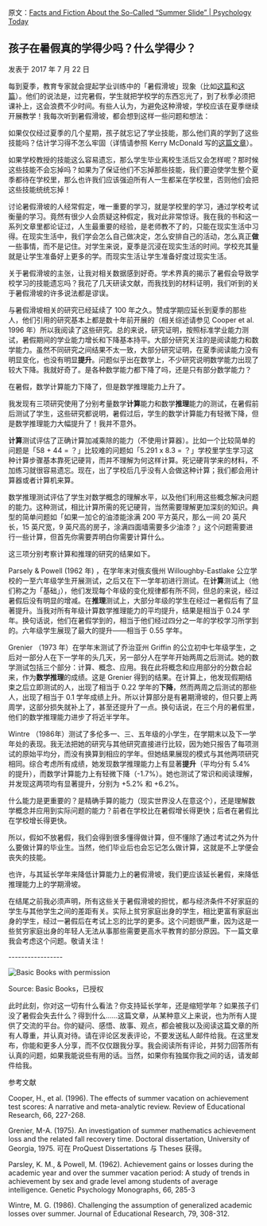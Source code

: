 原文：[Facts and Fiction About the So-Called “Summer Slide” | Psychology Today](https://www.psychologytoday.com/us/blog/freedom-learn/201707/facts-and-fiction-about-the-so-called-summer-slide)

## 孩子在暑假真的学得少吗？什么学得少？

发表于 2017 年 7 月 22 日

每到夏季，教育专家就会提起学业训练中的「暑假滑坡」现象（比如[这篇](http://www.wbur.org/cognoscenti/2014/07/17/year-round-school-cody-fenwick)和[这篇](http://theeducatorsroom.com/2013/06/summer-slip-sliding-away-a-case-for-year-round-school/)）。他们的说法是，过完暑假，学生就把学校学的东西忘光了，到了秋季必须把课补上，这会浪费不少时间。有些人认为，为避免这种滑坡，学校应该在夏季继续开展教学！我每次听到暑假滑坡，都会想到这样一些问题和想法：

如果仅仅经过夏季的几个星期，孩子就忘记了学业技能，那么他们真的学到了这些技能吗？估计学习得不怎么牢固（详情请参照 Kerry McDonald 写的[这篇文章](http://www.wbur.org/cognoscenti/2017/06/28/rethinking-education-unschooling-kerry-mcdonald)）。

如果学校教授的技能这么容易遗忘，那么学生毕业离校生活后又会怎样呢？那时候这些技能不会忘掉吗？如果为了保证他们不忘掉那些技能，我们要迫使学生整个夏季都待在学校里，那么也许我们应该强迫所有人一生都呆在学校里，否则他们会把这些技能统统忘掉！

讨论暑假滑坡的人经常假定，唯一重要的学习，就是学校里的学习，通过学校考试衡量的学习。竟然有很少人会质疑这种假定，我对此非常惊讶。我在我的书和这一系列文章里都论证过，人生最重要的经验，是老师教不了的，只能在现实生活中习得。在现实生活中，我们学会怎么自己做决定，怎么安排自己的活动，怎么真正**做**一些事情，而不是记住。对学生来说，夏季是沉浸在现实生活的时间。学校充其量就是让学生准备好上更多的学。而现实生活让学生准备好度过现实生活。

关于暑假滑坡的主张，让我对相关数据感到好奇。学术界真的揭示了暑假会导致学校学习的技能遗忘吗？我花了几天研读文献，而我找到的材料证明，我们听到的关于暑假滑坡的许多说法都是谬误。

与暑假滑坡相关的研究已经延续了 100 年之久。赞成学期应延长到夏季的那些人，他们引用的研究基本上都是数十年前开展的（相关综述请参见 Cooper et al. 1996 年）所以我阅读了这些研究。总的来说，研究证明，按照标准学业能力测试，暑假期间的学业能力增长和下降基本持平。大部分研究关注的是阅读能力和数学能力。虽然不同研究之间结果不太一致，大部分研究证明，在夏季阅读能力没有明显变化，也没有明显**提升**。问题似乎出在数学上，不少研究说明数学能力出现了较大下降。我就好奇了。是各种数学能力都下降了吗，还是只有部分数学能力？

在暑假，数学计算能力下降了，但是数学推理能力上升了。

我发现有三项研究使用了分别考量数学**计算**能力和数学**推理**能力的测试，在暑假前后测试了学生，这些研究都说明，暑假过后，学生的数学计算能力有轻微下降，但是数学推理能力大幅提升了！我并不意外。

**计算**测试评估了正确计算加减乘除的能力（不使用计算器）。比如一个比较简单的问题是「58 + 44 = ？」比较难的问题如「5.291 x 8.3 = ？」学校里学生学习这种计算步骤基本靠死记硬背，而并不理解为何这样计算。死记硬背学来的材料，不加练习就很容易遗忘。现在，出了学校后几乎没有人会做这种计算；我们都会用计算器或者计算机来算。

数学推理测试评估了学生对数学概念的理解水平，以及他们利用这些概念解决问题的能力。这种测试，相比计算所需的死记硬背，当然需要理解更加深刻的知识。典型的简单问题如「如果一加仑的油漆能涂满 200 平方英尺，那么一间 20 英尺长，15 英尺宽，9 英尺高的房子，涂满四面墙需要多少油漆？」这个问题需要进行一些计算，但首先你需要弄明白你需要计算什么。

这三项分别考察计算和推理的研究的结果如下。

Parsely & Powell (1962 年) ，在学年末对俄亥俄州 Willoughby-Eastlake 公立学校的一至六年级学生开展测试，之后又在下一学年初进行测试。在**计算**测试上（他们称之为「基础」），他们发现每个年级的变化规律都有所不同，但总的来说，经过暑假后没有明显的增减。在**推理**测试上，大部分年级的学生在经过一暑假后有了显著提升。当我对所有年级计算数学推理能力的平均提升，结果是相当于 0.24 学年。换句话说，他们在暑假学到的，相当于他们经过四分之一年的学校学习所学到的。六年级学生展现了最大的提升——相当于 0.55 学年。

Grenier （1973 年）在学年末测试了乔治亚州 Griffin 的公立初中七年级学生，之后对一部分人在下一学年的头几天，另一部分人在学年开始两周之后测试。她的数学测试包括三个部分：计算、概念、应用。我在此将概念和应用部分的分数合起来，作为**数学推理**的成绩。这是 Grenier 得到的结果。在计算上，他发现假期结束之后立即测试的人，出现了相当于 0.22 学年的**下降**，然而两周之后测试的那些人，出现了相当于 0.1 学年成绩上升。所以计算部分是有暑期滑坡的，但只要上两周学，这部分损失就补上了，甚至还提升了一点。换句话说，在三个月的暑假里，他们的数学推理能力进步了将近半学年。

Wintre （1986年）测试了多伦多一、三、五年级的小学生，在学期末以及下一学年处的表现。我无法把她的研究与其他研究直接进行比较，因为她只报告了每项测试的原始平均分，而没有换算到相应的学年。但她结果展现的模式与其他两项研究相同。综合考虑所有成绩，她发现数学推理能力上有显著**提升**（平均分有 5.4% 的提升），而数学计算能力上有轻微下降（-1.7%）。她也测试了常识和阅读理解，并发现这两项均有显著提升，分别为 +5.2% 和 +6.2%。

什么能力是更重要的？是精确手算的能力（现实世界没人在意这个），还是理解数学概念并应用到实际问题的能力？前者在学校比在暑假增长得更快；后者在暑假比在学校增长得更快。

所以，假如不放暑假，我们会得到很多懂得做计算，但不懂除了通过考试之外为什么要做计算的毕业生。当然，他们毕业后也会忘记怎么做计算，这就是不上学便会丧失的技能。

也许，与其延长学年来降低计算能力上的暑假滑坡，我们更应该延长暑假，来降低推理能力上的学期滑坡。

在结尾之前我必须声明，所有这些关于暑假滑坡的担忧，都与经济条件不好家庭的学生与其他学生之间的差距有关。实际上贫穷家庭出身的学生，相比更富有家庭出身的学生，经过一暑假后在考试上忘的比学的更多。这个问题很严重，因为这是一些贫穷家庭出身的年轻人无法从事那些需要更高水平教育的部分原因。下一篇文章我会考虑这个问题。敬请关注！

\-----------------

![Basic Books with permission](https://cdn.psychologytoday.com/sites/default/files/styles/article-inline-half/public/field_blog_entry_images/2017-07/1360162607gray-free_to_rev1.jpg?itok=VU6C3AjS)

Source: Basic Books，已授权

此时此刻，你对这一切有什么看法？你支持延长学年，还是缩短学年？如果孩子们没了暑假会失去什么？得到什么……这篇文章，从某种意义上来说，也为所有人提供了交流的平台。你的疑问、感悟、故事、观点，都会被我以及阅读这篇文章的所有人尊重，并认真对待。请在评论区发表评论，不要发送私人邮件给我。在这里发布，你能和更多人分享，而不仅仅跟我分享。我会阅读所有评论，并努力回答所有认真的问题，如果我能说些有用的话。当然，如果你有独属你我之间的话，请发邮件给我。

参考文献

Cooper, H., et al. (1996). The effects of summer vacation on achievement test scores: A narrative and meta-analytic review. Review of Educational Research, 66, 227-268.

Grenier, M-A. (1975). An investigation of summer mathematics achievement loss and the related fall recovery time. Doctoral dissertation, University of Georgia, 1975. 可在 ProQuest Dissertations 与 Theses 获得。

Parsley, K. M., & Powell, M. (1962). Achievement gains or losses during the academic year and over the summer vacation period: A study of trends in achievement by sex and grade level among students of average intelligence. Genetic Psychology Monographs, 66, 285-3

Wintre, M. G. (1986). Challenging the assumption of generalized academic losses over summer. Journal of Educational Research, 79, 308-312.